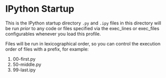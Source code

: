 # IPython Startup

This is the IPython startup directory `.py` and `.ipy` files in this directory will be run *prior* to any code or files specified
via the exec_lines or exec_files configurables whenever you load this profile.

Files will be run in lexicographical order, so you can control the execution order of files with a prefix, for example:

1. 00-first.py
2. 50-middle.py
3. 99-last.ipy
